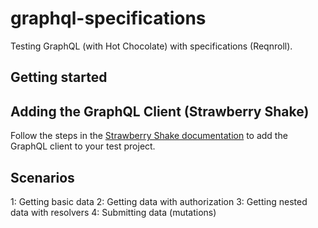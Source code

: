 # graphql-specifications
Testing GraphQL (with Hot Chocolate) with specifications (Reqnroll).

## Getting started

## Adding the GraphQL Client (Strawberry Shake)

Follow the steps in the [Strawberry Shake documentation](https://chillicream.com/docs/strawberry-shake/getting-started/installation) to add the GraphQL client to your test project.

## Scenarios

1: Getting basic data
2: Getting data with authorization
3: Getting nested data with resolvers
4: Submitting data (mutations)
